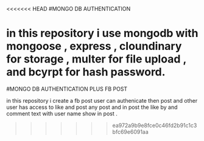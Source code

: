 <<<<<<< HEAD
#MONGO DB AUTHENTICATION 

in this repository i use mongodb with mongoose , express , cloundinary for storage , multer for file upload , and bcyrpt for hash password.
=======
#MONGO DB AUTHENTICATION PLUS FB POST 

in this repository i create a fb post user can authenicate then post and other user has access to like and post any post and in post the like by and comment text with user name show in post 
.
>>>>>>> ea972a9b9e8fce0c46fd2b91c1c3bfc69e6091aa
